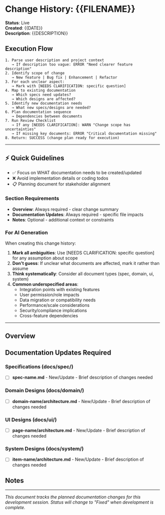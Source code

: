 # Change History: {{FILENAME}}

**Status**: Live  
**Created**: {{DATE}}  
**Description**: {{DESCRIPTION}}

## Execution Flow
```
1. Parse user description and project context
   → If description too vague: ERROR "Need clearer feature description"
2. Identify scope of change
   → New feature | Bug fix | Enhancement | Refactor
3. For each unclear aspect:
   → Mark with [NEEDS CLARIFICATION: specific question]
4. Map to existing documentation
   → Which specs need updates?
   → Which designs are affected?
5. Identify new documentation needs
   → What new specs/designs are needed?
6. Plan documentation sequence
   → Dependencies between documents
7. Run Review Checklist
   → If any [NEEDS CLARIFICATION]: WARN "Change scope has uncertainties"
   → If missing key documents: ERROR "Critical documentation missing"
8. Return: SUCCESS (change plan ready for execution)
```

---

## ⚡ Quick Guidelines
- ✅ Focus on WHAT documentation needs to be created/updated
- ❌ Avoid implementation details or coding todos
- 📋 Planning document for stakeholder alignment

### Section Requirements
- **Overview**: Always required - clear change summary
- **Documentation Updates**: Always required - specific file impacts
- **Notes**: Optional - additional context or constraints

### For AI Generation
When creating this change history:
1. **Mark all ambiguities**: Use [NEEDS CLARIFICATION: specific question] for any assumption about scope
2. **Don't guess**: If unclear what documents are affected, mark it rather than assume
3. **Think systematically**: Consider all document types (spec, domain, ui, system)
4. **Common underspecified areas**:
   - Integration points with existing features
   - User permission/role impacts
   - Data migration or compatibility needs
   - Performance/scale considerations
   - Security/compliance implications
   - Cross-feature dependencies

---

## Overview
<!-- Provide a clear overview of what needs to be changed and why -->

## Documentation Updates Required

### Specifications (docs/spec/)
<!-- List which spec documents need to be created or updated -->
- [ ] **spec-name.md** - New/Update - Brief description of changes needed

### Domain Designs (docs/domain/)  
<!-- List which domain designs need to be created or updated -->
- [ ] **domain-name/architecture.md** - New/Update - Brief description of changes needed

### UI Designs (docs/ui/)
<!-- List which UI designs need to be created or updated -->
- [ ] **page-name/architecture.md** - New/Update - Brief description of changes needed

### System Designs (docs/system/)
<!-- List which system designs need to be created or updated -->  
- [ ] **item-name/architecture.md** - New/Update - Brief description of changes needed

## Notes
<!-- Any additional context, constraints, or considerations. Do Not include what is specified by constitution/laws -->

---
*This document tracks the planned documentation changes for this development session. Status will change to "Fixed" when development is complete.*